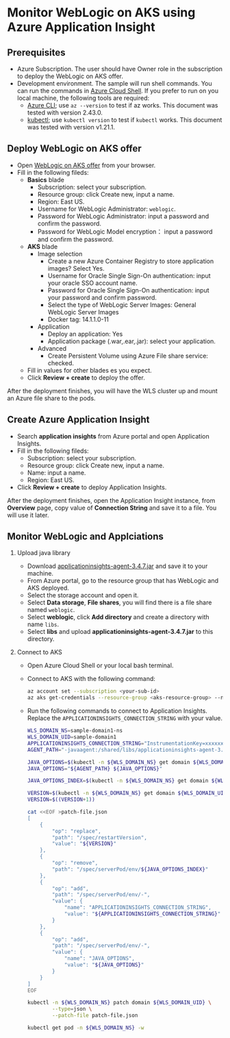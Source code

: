 # Monitor WebLogic on AKS using Azure Application Insight

## Prerequisites

* Azure Subscription. The user should have Owner role in the subscription to deploy the WebLogic on AKS offer.
* Development environment. The sample will run shell commands. You can run the commands in [Azure Cloud Shell](https://learn.microsoft.com/en-us/azure/cloud-shell/overview). If you prefer to run on you local machine, the following tools are required:
    * [Azure CLI](https://docs.microsoft.com/cli/azure); use `az --version` to test if az works. This document was tested with version 2.43.0.
    * [kubectl](https://kubernetes-io-vnext-staging.netlify.com/docs/tasks/tools/install-kubectl/); use `kubectl version` to test if `kubectl` works. This document was tested with version v1.21.1.

## Deploy WebLogic on AKS offer

* Open [WebLogic on AKS offer](https://portal.azure.com/#create/oracle.20210620-wls-on-aks20210620-wls-on-aks) from your browser.
* Fill in the following fileds:
    * **Basics** blade
        * Subscription: select your subscription.
        * Resource group: click Create new, input a name.
        * Region: East US.
        * Username for WebLogic Administrator: `weblogic`.
        * Password for WebLogic Administrator: input a password and confirm the password.
        * Password for WebLogic Model encryption： input a password and confirm the password.
    * **AKS** blade
        * Image selection
            * Create a new Azure Container Registry to store application images? Select Yes.
            * Username for Oracle Single Sign-On authentication: input your oracle SSO account name.
            * Password for Oracle Single Sign-On authentication: input your password and confirm password.
            * Select the type of WebLogic Server Images: General WebLogic Server Images
            * Docker tag: 14.1.1.0-11
        * Application
            * Deploy an application: Yes
            * Application package (.war,.ear,.jar): select your application.
        * Advanced
            * Create Persistent Volume using Azure File share service: checked.
    * Fill in values for other blades es you expect.
    * Click **Review + create** to deploy the offer.

After the deployment finishes, you will have the WLS cluster up and mount an Azure file share to the pods.

## Create Azure Application Insight

* Search **application insights** from Azure portal and open Application Insights.
* Fill in the following fileds:
    * Subscription: select your subscription.
    * Resource group: click Create new, input a name.
    * Name: input a name.
    * Region: East US.
* Click **Review + create** to deploy Application Insights. 

After the deployment finishes, open the Application Insight instance, from **Overview** page, copy value of **Connection String** and save it to a file. You will use it later.

## Monitor WebLogic and Applciations

1. Upload java library
    * Download [applicationinsights-agent-3.4.7.jar](resources/applicationinsights-agent-3.4.7.jar) and save it to your machine.
    * From Azure portal, go to the resource group that has WebLogic and AKS deployed.
    * Select the storage account and open it.
    * Select **Data storage**, **File shares**, you will find there is a file share named `weblogic`.
    * Select **weblogic**, click **Add directory** and create a directory with name `libs`.
    * Select **libs** and upload **applicationinsights-agent-3.4.7.jar** to this directory.

2. Connect to AKS
    * Open Azure Cloud Shell or your local bash terminal.
    * Connect to AKS with the following command:

        ```bash
        az account set --subscription <your-sub-id>
        az aks get-credentials --resource-group <aks-resource-group> --name <aks-name>
        ```
    * Run the following commands to connect to Application Insights. Replace the `APPLICATIONINSIGHTS_CONNECTION_STRING` with your value.

        ```bash
        WLS_DOMAIN_NS=sample-domain1-ns
        WLS_DOMAIN_UID=sample-domain1
        APPLICATIONINSIGHTS_CONNECTION_STRING="InstrumentationKey=xxxxxx"
        AGENT_PATH="-javaagent:/shared/libs/applicationinsights-agent-3.4.7.jar"

        JAVA_OPTIONS=$(kubectl -n ${WLS_DOMAIN_NS} get domain ${WLS_DOMAIN_UID} -o json | jq '. | .spec.serverPod.env | .[] | select(.name=="JAVA_OPTIONS") | .value' | tr -d "\"")
        JAVA_OPTIONS="${AGENT_PATH} ${JAVA_OPTIONS}"

        JAVA_OPTIONS_INDEX=$(kubectl -n ${WLS_DOMAIN_NS} get domain ${WLS_DOMAIN_UID} -o json  | jq '.spec.serverPod.env | map(.name == "JAVA_OPTIONS") | index(true)')

        VERSION=$(kubectl -n ${WLS_DOMAIN_NS} get domain ${WLS_DOMAIN_UID} -o json | jq '. | .spec.restartVersion' | tr -d "\"")
        VERSION=$((VERSION+1))

        cat <<EOF >patch-file.json
        [
            {
                "op": "replace",
                "path": "/spec/restartVersion",
                "value": "${VERSION}"
            },
            {
                "op": "remove",
                "path": "/spec/serverPod/env/${JAVA_OPTIONS_INDEX}"
            },
            {
                "op": "add",
                "path": "/spec/serverPod/env/-",
                "value": {
                    "name": "APPLICATIONINSIGHTS_CONNECTION_STRING",
                    "value": "${APPLICATIONINSIGHTS_CONNECTION_STRING}"
                }
            },
            {
                "op": "add",
                "path": "/spec/serverPod/env/-",
                "value": {
                    "name": "JAVA_OPTIONS",
                    "value": "${JAVA_OPTIONS}"
                }
            }
        ]
        EOF

        kubectl -n ${WLS_DOMAIN_NS} patch domain ${WLS_DOMAIN_UID} \
                --type=json \
                --patch-file patch-file.json

        kubectl get pod -n ${WLS_DOMAIN_NS} -w
        ```
